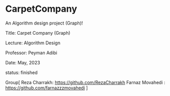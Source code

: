 # CarpetCompany
An Algorithm design project (Graph)!

Title: Carpet Company (Graph)

Lecture: Algorithm Design

Professor: Peyman Adibi

Date: May, 2023

status: finished

Group[
Reza Charrakh: https://github.com/RezaCharrakh
Farnaz Movahedi : https://github.com/farnazzzmovahedi
]

